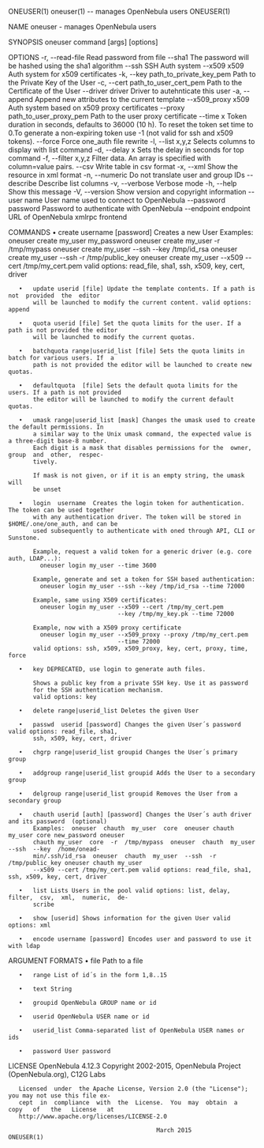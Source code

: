 ONEUSER(1)                      oneuser(1) -- manages OpenNebula users                      ONEUSER(1)

NAME
       oneuser - manages OpenNebula users

SYNOPSIS
       oneuser command [args] [options]

OPTIONS
        -r, --read-file           Read password from file
        --sha1                    The password will be hashed using the sha1
                                  algorithm
        --ssh                     SSH Auth system
        --x509                    x509 Auth system for x509 certificates
        -k, --key path_to_private_key_pem Path to the Private Key of the User
        -c, --cert path_to_user_cert_pem Path to the Certificate of the User
        --driver driver           Driver to autehnticate this user
        -a, --append              Append new attributes to the current template
        --x509_proxy              x509 Auth system based on x509 proxy certificates
        --proxy path_to_user_proxy_pem Path to the user proxy certificate
        --time x                  Token duration in seconds, defaults to 36000 (10
                                  h). To reset the token set time to 0.To generate
                                  a non-expiring token use -1 (not valid for ssh
                                  and x509 tokens).
        --force                   Force one_auth file rewrite
        -l, --list x,y,z          Selects columns to display with list command
        -d, --delay x             Sets the delay in seconds for top command
        -f, --filter x,y,z        Filter data. An array is specified with
                                  column=value pairs.
        --csv                     Write table in csv format
        -x, --xml                 Show the resource in xml format
        -n, --numeric             Do not translate user and group IDs
        --describe                Describe list columns
        -v, --verbose             Verbose mode
        -h, --help                Show this message
        -V, --version             Show version and copyright information
        --user name               User name used to connect to OpenNebula
        --password password       Password to authenticate with OpenNebula
        --endpoint endpoint       URL of OpenNebula xmlrpc frontend

COMMANDS
       •   create  username [password] Creates a new User Examples: oneuser create my_user my_password
           oneuser create my_user -r  /tmp/mypass  oneuser  create  my_user  --ssh  --key  /tmp/id_rsa
           oneuser  create  my_user  --ssh  -r  /tmp/public_key  oneuser  create my_user --x509 --cert
           /tmp/my_cert.pem valid options: read_file, sha1, ssh, x509, key, cert, driver

       •   update userid [file] Update the template contents. If a path is  not  provided  the  editor
           will be launched to modify the current content. valid options: append

       •   quota userid [file] Set the quota limits for the user. If a path is not provided the editor
           will be launched to modify the current quotas.

       •   batchquota range|userid_list [file] Sets the quota limits in batch for various users. If  a
           path is not provided the editor will be launched to create new quotas.

       •   defaultquota  [file] Sets the default quota limits for the users. If a path is not provided
           the editor will be launched to modify the current default quotas.

       •   umask range|userid_list [mask] Changes the umask used to create the default permissions. In
           a similar way to the Unix umask command, the expected value is a three-digit base-8 number.
           Each digit is a mask that disables permissions for the  owner,  group  and  other,  respec‐
           tively.

           If mask is not given, or if it is an empty string, the umask will
           be unset

       •   login  username  Creates the login token for authentication. The token can be used together
           with any authentication driver. The token will be stored in $HOME/.one/one_auth, and can be
           used subsequently to authenticate with oned through API, CLI or Sunstone.

           Example, request a valid token for a generic driver (e.g. core auth, LDAP...):
             oneuser login my_user --time 3600

           Example, generate and set a token for SSH based authentication:
             oneuser login my_user --ssh --key /tmp/id_rsa --time 72000

           Example, same using X509 certificates:
             oneuser login my_user --x509 --cert /tmp/my_cert.pem
                                   --key /tmp/my_key.pk --time 72000

           Example, now with a X509 proxy certificate
             oneuser login my_user --x509_proxy --proxy /tmp/my_cert.pem
                                   --time 72000
           valid options: ssh, x509, x509_proxy, key, cert, proxy, time, force

       •   key DEPRECATED, use login to generate auth files.

           Shows a public key from a private SSH key. Use it as password
           for the SSH authentication mechanism.
           valid options: key

       •   delete range|userid_list Deletes the given User

       •   passwd  userid [password] Changes the given User´s password valid options: read_file, sha1,
           ssh, x509, key, cert, driver

       •   chgrp range|userid_list groupid Changes the User´s primary group

       •   addgroup range|userid_list groupid Adds the User to a secondary group

       •   delgroup range|userid_list groupid Removes the User from a secondary group

       •   chauth userid [auth] [password] Changes the User´s auth driver and its password  (optional)
           Examples:  oneuser  chauth  my_user  core  oneuser chauth my_user core new_password oneuser
           chauth my_user  core  -r  /tmp/mypass  oneuser  chauth  my_user  --ssh  --key  /home/onead‐
           min/.ssh/id_rsa  oneuser  chauth  my_user  --ssh  -r /tmp/public_key oneuser chauth my_user
           --x509 --cert /tmp/my_cert.pem valid options: read_file, sha1, ssh, x509, key, cert, driver

       •   list Lists Users in the pool valid options: list, delay, filter,  csv,  xml,  numeric,  de‐
           scribe

       •   show [userid] Shows information for the given User valid options: xml

       •   encode username [password] Encodes user and password to use it with ldap

ARGUMENT FORMATS
       •   file Path to a file

       •   range List of id´s in the form 1,8..15

       •   text String

       •   groupid OpenNebula GROUP name or id

       •   userid OpenNebula USER name or id

       •   userid_list Comma-separated list of OpenNebula USER names or ids

       •   password User password

LICENSE
       OpenNebula 4.12.3 Copyright 2002-2015, OpenNebula Project (OpenNebula.org), C12G Labs

       Licensed  under  the Apache License, Version 2.0 (the "License"); you may not use this file ex‐
       cept  in  compliance  with  the  License.  You  may  obtain  a   copy   of   the   License   at
       http://www.apache.org/licenses/LICENSE-2.0

                                              March 2015                                    ONEUSER(1)
